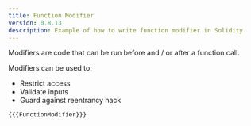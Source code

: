 ```yaml
---
title: Function Modifier
version: 0.8.13
description: Example of how to write function modifier in Solidity
---
```


Modifiers are code that can be run before and / or after a function call.

Modifiers can be used to:

- Restrict access
- Validate inputs
- Guard against reentrancy hack

```solidity
{{{FunctionModifier}}}
```
